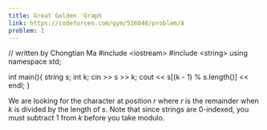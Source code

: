 ```yaml
---
title: Great Golden 'Graph
link: https://codeforces.com/gym/516048/problem/A
problem: 1
---
```

<cpp>// written by Chongtian Ma 
#include &lt;iostream>
#include &lt;string>
using namespace std;

int main(){
	string s; int k; cin >> s >> k;
	cout << s[(k - 1) % s.length()] << endl;
}</cpp>

We are looking for the character at position $r$ where $r$ is the remainder when $k$ is divided by the length of $s$. Note that since strings are 0-indexed, you must subtract $1$ from $k$ before you take modulo.